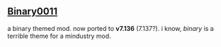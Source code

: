 ## [Binary0011](https://github.com/driftheque/Binary0011/archive/refs/heads/hjson.zip)

a binary themed mod. now ported to **v7.136** (7.137?).
i know, *binary* is a terrible theme for a mindustry mod.
